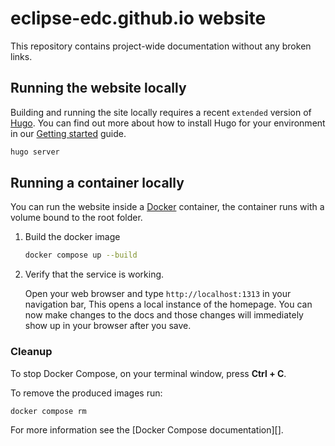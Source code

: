 # eclipse-edc.github.io website

This repository contains project-wide documentation without any broken links.

## Running the website locally

Building and running the site locally requires a recent `extended` version of [Hugo](https://gohugo.io).
You can find out more about how to install Hugo for your environment in our
[Getting started](https://www.docsy.dev/docs/getting-started/#prerequisites-and-installation) guide.

```bash
hugo server
```

## Running a container locally

You can run the website inside a [Docker](https://docs.docker.com/)
container, the container runs with a volume bound to the root folder.

1. Build the docker image

   ```bash
   docker compose up --build
   ```

2. Verify that the service is working.

   Open your web browser and type `http://localhost:1313` in your navigation bar,
   This opens a local instance of the homepage. You can now make
   changes to the docs and those changes will immediately show up in your browser after you save.

### Cleanup

To stop Docker Compose, on your terminal window, press **Ctrl + C**.

To remove the produced images run:

```bash
docker compose rm
```
For more information see the [Docker Compose documentation][].
